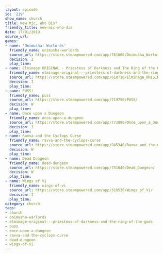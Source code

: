 ```yaml
---
layout: episode
id: '219'
show_name: church
title: New Mic, Who Dis?
friendly_title: new-mic-who-dis
date: 17/01/2019
source_url: 
games:
- name: 'Onimusha: Warlords'
  friendly_name: onimusha-warlords
  source_url: https://store.steampowered.com/app/761600/Onimusha_Warlords/
  decision: I
  play_time: 
- name: Elminage ORIGINAL - Priestess of Darkness and The Ring of the Gods
  friendly_name: elminage-original---priestess-of-darkness-and-the-ring-of-the-gods
  source_url: https://store.steampowered.com/app/618710/Elminage_ORIGINAL__Priestess_of_Darkness_and_The_Ring_of_the_Gods/
  decision: I
  play_time: 
- name: PUSS!
  friendly_name: puss
  source_url: https://store.steampowered.com/app/719750/PUSS/
  decision: W
  play_time: 
- name: Once upon a Dungeon
  friendly_name: once-upon-a-dungeon
  source_url: https://store.steampowered.com/app/772090/Once_upon_a_Dungeon/
  decision: I
  play_time: 
- name: Ravva and the Cyclops Curse
  friendly_name: ravva-and-the-cyclops-curse
  source_url: https://store.steampowered.com/app/945340/Ravva_and_the_Cyclops_Curse/
  decision: W
  play_time: 
- name: Dead Dungeon
  friendly_name: dead-dungeon
  source_url: https://store.steampowered.com/app/751640/Dead_Dungeon/
  decision: W
  play_time: 
- name: Wings of Vi
  friendly_name: wings-of-vi
  source_url: https://store.steampowered.com/app/318530/Wings_of_Vi/
  decision: I
  play_time: 
category: church
tags:
- church
- onimusha-warlords
- elminage-original---priestess-of-darkness-and-the-ring-of-the-gods
- puss
- once-upon-a-dungeon
- ravva-and-the-cyclops-curse
- dead-dungeon
- wings-of-vi
---
```

